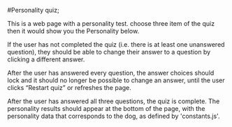 #Personality quiz;

This is a web page with a personality test. choose three item of the quiz then it would show you the Personality below.



If the user has not completed the quiz (i.e. there is at least one unanswered question), they should be able to change their answer to a question by clicking a different answer.

After the user has answered every question, the answer choices should lock and it should no longer be possible to change an answer, until the user clicks “Restart quiz” or refreshes the page.


After the user has answered all three questions, the quiz is complete.
The personality results should appear at the bottom of the page, with the personality data that corresponds to the dog, as defined by 'constants.js'.

